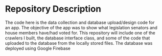 # Repository Description
The code here is the data collection and database upload/design code for an app. The objective of the app was to show what legislation senators and house members have/had voted for. This repository will include one of the crawlers I built, the database interface class, and some of the code that uploaded to the database from the locally stored files. The database was deployed using Google Firebase